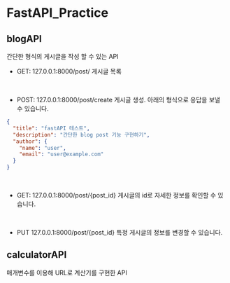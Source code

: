 # FastAPI_Practice

## blogAPI

간단한 형식의 게시글을 작성 할 수 있는 API

- GET: 127.0.0.1:8000/post/
게시글 목록

<br>

- POST: 127.0.0.1:8000/post/create
게시글 생성. 아래의 형식으로 응답을 보낼 수 있습니다.

```json
{
  "title": "fastAPI 테스트",
  "description": "간단한 blog post 기능 구현하기",
  "author": {
    "name": "user",
    "email": "user@example.com"
  }
}
```

<br>

- GET: 127.0.0.1:8000/post/{post_id}
게시글의 id로 자세한 정보를 확인할 수 있습니다.

<br>

- PUT 127.0.0.1:8000/post/{post_id}
특정 게시글의 정보를 변경할 수 있습니다.


## calculatorAPI

매개변수를 이용해 URL로 계산기를 구현한 API
